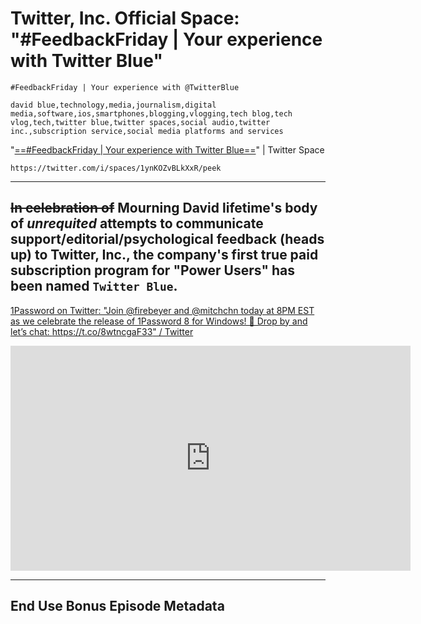 # Twitter, Inc. Official Space: "#FeedbackFriday | Your experience with Twitter Blue"

`#FeedbackFriday | Your experience with @TwitterBlue`

```
david blue,technology,media,journalism,digital media,software,ios,smartphones,blogging,vlogging,tech blog,tech vlog,tech,twitter blue,twitter spaces,social audio,twitter inc.,subscription service,social media platforms and services
```

"[==#FeedbackFriday | Your experience with Twitter Blue==](https://twitter.com/i/spaces/1ynKOZvBLkXxR/peek)" | Twitter Space 

`https://twitter.com/i/spaces/1ynKOZvBLkXxR/peek`

***

## ~~In celebration of~~ Mourning David lifetime's body of *unrequited* attempts to communicate support/editorial/psychological feedback (heads up) to Twitter, Inc., the company's first true paid subscription program for "Power Users" has been named `Twitter Blue`.



[1Password on Twitter: "Join @firebeyer and @mitchchn today at 8PM EST as we celebrate the release of 1Password 8 for Windows! 🚀 Drop by and let’s chat: https://t.co/8wtncgaF33" / Twitter](https://twitter.com/1Password/status/1460622469564444672)

<iframe title="vimeo-player" src="https://player.vimeo.com/video/648422605?h=a903ed016e" width="640" height="360" frameborder="0" allowfullscreen></iframe>



***

## End Use Bonus Episode Metadata
